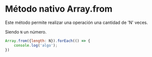 # Método nativo Array.from

Este método permite realizar una operación una cantidad de 'N' veces.

Siendo `N` un número.

```javascript
Array.from({length: N}).forEach(() => {
    console.log('algo');
})
```

